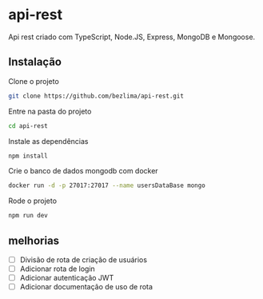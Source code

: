 # api-rest

Api rest criado com TypeScript, Node.JS, Express, MongoDB e Mongoose.

## Instalação

Clone o projeto

```bash
git clone https://github.com/bezlima/api-rest.git
```

Entre na pasta do projeto

```bash
cd api-rest
```

Instale as dependências

```bash
npm install
```

Crie o banco de dados mongodb com docker

```bash
docker run -d -p 27017:27017 --name usersDataBase mongo
```

Rode o projeto

```bash
npm run dev
```

## melhorias

-   [ ] Divisão de rota de criação de usuários
-   [ ] Adicionar rota de login
-   [ ] Adicionar autenticação JWT
-   [ ] Adicionar documentação de uso de rota
